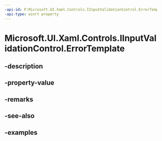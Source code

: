 ```yaml
---
-api-id: P:Microsoft.UI.Xaml.Controls.IInputValidationControl.ErrorTemplate
-api-type: winrt property
---
```


# Microsoft.UI.Xaml.Controls.IInputValidationControl.ErrorTemplate

<!--
public Microsoft.UI.Xaml.DataTemplate ErrorTemplate { get; set; }
-->


## -description

## -property-value

## -remarks

## -see-also

## -examples


